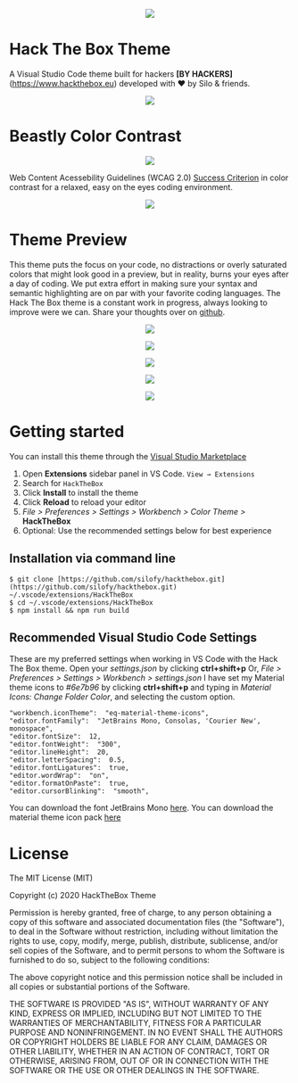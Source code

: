 <p align="center">
  <img src="https://raw.githubusercontent.com/silofy/hackthebox/master/static/hero.png">
</p>

# Hack The Box Theme

A Visual Studio Code theme built for hackers **[BY HACKERS]**(https://www.hackthebox.eu) developed with ❤️ by Silo & friends.

<p align="center">
  <img src="https://raw.githubusercontent.com/silofy/hackthebox/master/static/cards.png">
</p>

# Beastly Color Contrast

<p align="center">
  <img src="https://raw.githubusercontent.com/silofy/hackthebox/master/static/themecolors.png">
</p>

Web Content Acessebility Guidelines (WCAG 2.0) [Success Criterion](https://contrastchecker.com/?swatch_session=1584823965642) in color contrast for a relaxed, easy on the eyes coding environment.

<p align="center">
  <img src="https://raw.githubusercontent.com/silofy/hackthebox/master/static/wcag.png">
</p>


# Theme Preview

This theme puts the focus on your code, no distractions or overly saturated colors that might look good in a preview, but in reality, burns your eyes after a day of coding. We put extra effort in making sure your syntax and semantic highlighting are on par with your favorite coding languages. The Hack The Box theme is a constant work in progress, always looking to improve were we can. Share your thoughts over on [github](https://github.com/silofy/hackthebox/issues).

<p align="center">
  <img src="https://raw.githubusercontent.com/silofy/hackthebox/master/static/theme-perspective-1.png">
</p>

<p align="center">
  <img src="https://raw.githubusercontent.com/silofy/hackthebox/master/static/theme-perspective-2.png">
</p>


<p align="center">
  <img src="https://raw.githubusercontent.com/silofy/hackthebox/master/static/htb-theme1.png">
</p>

<p align="center">
  <img src="https://raw.githubusercontent.com/silofy/hackthebox/master/static/htb-theme2.png">
</p>

<p align="center">
  <img src="https://raw.githubusercontent.com/silofy/hackthebox/master/static/htb-theme3.png">
</p>

# Getting started

You can install this theme through the [Visual Studio Marketplace](https://marketplace.visualstudio.com/items?itemName=silofy.hackthebox)

1.  Open **Extensions** sidebar panel in VS Code. `View → Extensions`
2.  Search for `HackTheBox`
3.  Click **Install** to install the theme
4.  Click **Reload** to reload your editor
5.  *File > Preferences > Settings > Workbench > Color Theme >* **HackTheBox**
6.  Optional: Use the recommended settings below for best experience

## Installation via command line

    $ git clone [https://github.com/silofy/hackthebox.git](https://github.com/silofy/hackthebox.git) ~/.vscode/extensions/HackTheBox  
    $ cd ~/.vscode/extensions/HackTheBox  
    $ npm install && npm run build

## Recommended Visual Studio Code Settings

These are my preferred settings when working in VS Code with the Hack The Box theme. Open your *settings.json* by clicking **ctrl+shift+p** Or, *File > Preferences > Settings > Workbench > settings.json*
I have set my Material theme icons to *#6e7b96* by clicking **ctrl+shift+p** and typing in *Material Icons: Change Folder Color*, and selecting the custom option.

    "workbench.iconTheme":  "eq-material-theme-icons",
    "editor.fontFamily":  "JetBrains Mono, Consolas, 'Courier New', monospace",
    "editor.fontSize":  12,
    "editor.fontWeight":  "300",
    "editor.lineHeight":  20,
    "editor.letterSpacing":  0.5,
    "editor.fontLigatures":  true,
    "editor.wordWrap":  "on",
    "editor.formatOnPaste":  true,
    "editor.cursorBlinking":  "smooth",

You can download the font JetBrains Mono [here](https://github.com/JetBrains/JetBrainsMono).
You can download the material theme icon pack [here](https://marketplace.visualstudio.com/items?itemName=PKief.material-icon-theme)

# License

The MIT License (MIT)

Copyright (c) 2020 HackTheBox Theme

Permission is hereby granted, free of charge, to any person obtaining a copy of this software and associated documentation files (the "Software"), to deal in the Software without restriction, including without limitation the rights to use, copy, modify, merge, publish, distribute, sublicense, and/or sell copies of the Software, and to permit persons to whom the Software is furnished to do so, subject to the following conditions:

The above copyright notice and this permission notice shall be included in all copies or substantial portions of the Software.

THE SOFTWARE IS PROVIDED "AS IS", WITHOUT WARRANTY OF ANY KIND, EXPRESS OR IMPLIED, INCLUDING BUT NOT LIMITED TO THE WARRANTIES OF MERCHANTABILITY, FITNESS FOR A PARTICULAR PURPOSE AND NONINFRINGEMENT. IN NO EVENT SHALL THE AUTHORS OR COPYRIGHT HOLDERS BE LIABLE FOR ANY CLAIM, DAMAGES OR OTHER LIABILITY, WHETHER IN AN ACTION OF CONTRACT, TORT OR OTHERWISE, ARISING FROM, OUT OF OR IN CONNECTION WITH THE SOFTWARE OR THE USE OR OTHER DEALINGS IN THE SOFTWARE.
